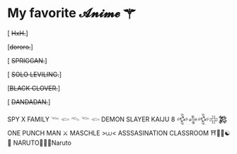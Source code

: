  # My favorite 𝓐𝓷𝓲𝓶𝓮  ⚚
[ ~~HxH.~~]

 [~~dororo.~~]
 
[ ~~SPRIGGAN.~~]

[ ~~SOLO LEVILING.~~]

[~~BLACK CLOVER.~~]

[ ~~DANDADAN.~~]

 
SPY X FAMILY  𓆝 𓆟 𓆞 𓆝 𓆟
DEMON SLAYER KAIJU 8 𒅒𒈔𒅒𒇫𒄆
ONE PUNCH MAN ⚔︎
MASCHLE >⩊<
ASSSASINATION CLASSROOM ⛩️🌸🍥☯🍜
NARUTO🍥🍜🦊Naruto
